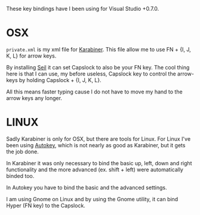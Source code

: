 These key bindings have I been using for Visual Studio +0.7.0.

OSX
===
`private.xml` is my xml file for [Karabiner](https://pqrs.org/osx/karabiner/). This file allow me to use FN + {I, J, K, L} for arrow keys.

By installing [Seil](https://pqrs.org/osx/karabiner/seil.html.en) it can set Capslock to also be your FN key. The cool thing here is that I can use, my before useless, Capslock key to control the arrow-keys by holding Capslock + {I, J, K, L}.

All this means faster typing cause I do not have to move my hand to the arrow keys any longer.

LINUX
=====
Sadly Karabiner is only for OSX, but there are tools for Linux.
For Linux I've been using [Autokey](https://apps.ubuntu.com/cat/applications/precise/autokey-gtk/), which is not nearly as good as Karabiner, but it gets the job done.

In Karabiner it was only necessary to bind the basic up, left, down and right functionality and the more advanced (ex. shift + left) were automatically binded too.

In Autokey you have to bind the basic and the advanced settings.

I am using Gnome on Linux and by using the Gnome utility, it can bind Hyper (FN key) to the Capslock.
